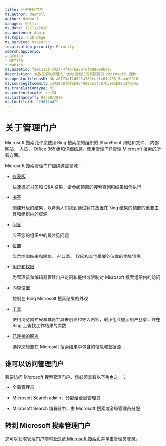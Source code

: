 ```yaml
---
title: 关于管理门户
ms.author: dawholl
author: dawholl
manager: kellis
ms.date: 12/11/2018
ms.audience: Admin
ms.topic: hub-page
ms.service: mssearch
localization_priority: Priority
search.appverid:
- BFB160
- MET150
- MOE150
ms.assetid: fee131cf-c82f-4f4b-b288-6fa98a99b793
description: 大致了解的管理门户的功能和访问权限提供 Microsoft 搜索
ms.openlocfilehash: 3b1a0173a12d921a789ccf1c01e788f9abae2916
ms.sourcegitcommit: 1c038d87efab4840d97b1f367b39e2b9ecdfee4a
ms.translationtype: MT
ms.contentlocale: zh-CN
ms.lasthandoff: 01/29/2019
ms.locfileid: "29612447"
---
```

# <a name="about-the-admin-portal"></a>关于管理门户

Microsoft 搜索允许您使用 Bing 搜索您的组织的 SharePoint 网站和文件、 内部网站、 人员、 Office 365 组和详细信息。使用管理门户管理 Microsoft 搜索的所有方面。
  
Microsoft 搜索管理门户围绕这些领域：
  
- [仪表板](get-insights.md)
    
    快速概览书签和 Q&A 结果，请参阅顶部的搜索查询和结果如何执行
    
- [书签](create-and-manage-bookmarks.md)
    
    创建升级的结果，以帮助人们找到通过将其放置在 Bing 结果的顶部的重要工具和组织内的资源
    
- [问答](create-and-manage-qas.md)
    
    应答您的组织中的最常见问题
    
- [位置](add-a-location.md)
    
    显示地图结果和建筑、 办公室、 校园和其他重要的位置的地址信息
    
- [用户和权限](add-users.md)
    
    为管理员和编辑器管理门户访问和提供或限制对 Microsoft 搜索组织内的访问
    
- [内容设置](content-settings.md)
    
    控制在 Bing Microsoft 搜索结果的外观
    
- [工具](admin-portal-tools.md)
    
    使用浏览器扩展和其他工具来创建和导入内容，最小化会提示用户登录，并在 Bing 上查找工作结果的次数
    
- [已连接的服务](connected-services.md)
    
    选择您想要在 Microsoft 搜索结果中包含的信息和数据源
    
## <a name="who-can-access-the-admin-portal"></a>谁可以访问管理门户

若要访问 Microsoft 搜索管理门户，您必须具有以下角色之一：
  
- 全局管理员
    
- Microsoft Search admin，分配给全局管理员
    
- Microsoft Search 编辑器中，由 Microsoft 搜索或全局管理员分配
    
## <a name="go-to-the-microsoft-search-admin-portal"></a>转到 Microsoft 搜索管理门户

您可以获取管理门户随时至[浏览 Microsoft 搜索页](https://www.bing.com/business/explore)并单击管理员登录。 